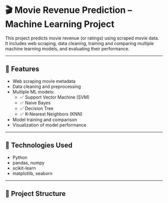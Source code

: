 # 🎬 Movie Revenue Prediction – Machine Learning Project

This project predicts movie revenue (or ratings) using scraped movie data. It includes web scraping, data cleaning, training and comparing multiple machine learning models, and evaluating their performance.

---

## 🚀 Features

- Web scraping movie metadata
- Data cleaning and preprocessing
- Multiple ML models:
  - ✅ Support Vector Machine (SVM)
  - ✅ Naive Bayes
  - ✅ Decision Tree
  - ✅ K-Nearest Neighbors (KNN)
- Model training and comparison
- Visualization of model performance

---

## 🧠 Technologies Used

- Python
- pandas, numpy
- scikit-learn
- matplotlib, seaborn

---

## 📁 Project Structure


